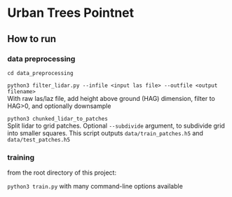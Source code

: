 # Urban Trees Pointnet

## How to run

### data preprocessing

`cd data_preprocessing`

`python3 filter_lidar.py --infile <input las file> --outfile <output filename>`  
With raw las/laz file, add height above ground (HAG) dimension, filter to HAG>0, and optionally downsample

`python3 chunked_lidar_to_patches`  
Split lidar to grid patches. Optional `--subdivide` argument, to subdivide grid into smaller squares.
This script outputs `data/train_patches.h5` and `data/test_patches.h5`

### training

from the root directory of this project:

`python3 train.py` with many command-line options available

